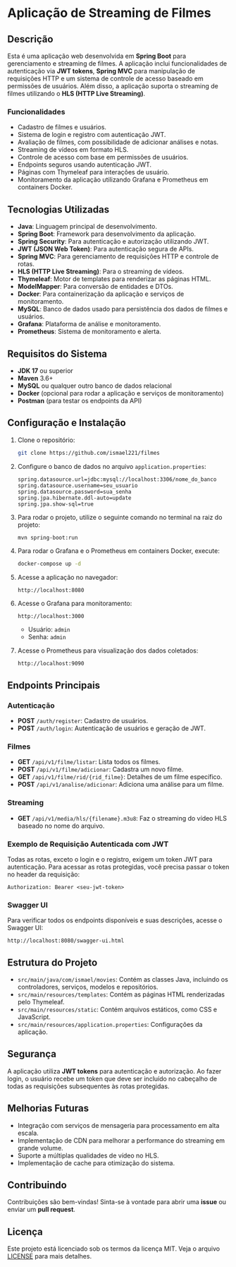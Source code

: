 # Aplicação de Streaming de Filmes

## Descrição

Esta é uma aplicação web desenvolvida em **Spring Boot** para gerenciamento e streaming de filmes. A aplicação inclui funcionalidades de autenticação via **JWT tokens**, **Spring MVC** para manipulação de requisições HTTP e um sistema de controle de acesso baseado em permissões de usuários. Além disso, a aplicação suporta o streaming de filmes utilizando o **HLS (HTTP Live Streaming)**.

### Funcionalidades

- Cadastro de filmes e usuários.
- Sistema de login e registro com autenticação JWT.
- Avaliação de filmes, com possibilidade de adicionar análises e notas.
- Streaming de vídeos em formato HLS.
- Controle de acesso com base em permissões de usuários.
- Endpoints seguros usando autenticação JWT.
- Páginas com Thymeleaf para interações de usuário.
- Monitoramento da aplicação utilizando Grafana e Prometheus em containers Docker.

## Tecnologias Utilizadas

- **Java**: Linguagem principal de desenvolvimento.
- **Spring Boot**: Framework para desenvolvimento da aplicação.
- **Spring Security**: Para autenticação e autorização utilizando JWT.
- **JWT (JSON Web Token)**: Para autenticação segura de APIs.
- **Spring MVC**: Para gerenciamento de requisições HTTP e controle de rotas.
- **HLS (HTTP Live Streaming)**: Para o streaming de vídeos.
- **Thymeleaf**: Motor de templates para renderizar as páginas HTML.
- **ModelMapper**: Para conversão de entidades e DTOs.
- **Docker**: Para containerização da aplicação e serviços de monitoramento.
- **MySQL**: Banco de dados usado para persistência dos dados de filmes e usuários.
- **Grafana**: Plataforma de análise e monitoramento.
- **Prometheus**: Sistema de monitoramento e alerta.

## Requisitos do Sistema

- **JDK 17** ou superior
- **Maven** 3.6+
- **MySQL** ou qualquer outro banco de dados relacional
- **Docker** (opcional para rodar a aplicação e serviços de monitoramento)
- **Postman** (para testar os endpoints da API)

## Configuração e Instalação

1. Clone o repositório:
   ```bash
   git clone https://github.com/ismael221/filmes


2. Configure o banco de dados no arquivo `application.properties`:
   ```properties
   spring.datasource.url=jdbc:mysql://localhost:3306/nome_do_banco
   spring.datasource.username=seu_usuario
   spring.datasource.password=sua_senha
   spring.jpa.hibernate.ddl-auto=update
   spring.jpa.show-sql=true
   ```

3. Para rodar o projeto, utilize o seguinte comando no terminal na raiz do projeto:
   ```bash
   mvn spring-boot:run
   ```

4. Para rodar o Grafana e o Prometheus em containers Docker, execute:
   ```bash
   docker-compose up -d
   ```

5. Acesse a aplicação no navegador:
   ```
   http://localhost:8080
   ```

6. Acesse o Grafana para monitoramento:
   ```
   http://localhost:3000
   ```
   - Usuário: `admin`
   - Senha: `admin`

7. Acesse o Prometheus para visualização dos dados coletados:
   ```
   http://localhost:9090
   ```

## Endpoints Principais

### Autenticação

- **POST** `/auth/register`: Cadastro de usuários.
- **POST** `/auth/login`: Autenticação de usuários e geração de JWT.

### Filmes

- **GET** `/api/v1/filme/listar`: Lista todos os filmes.
- **POST** `/api/v1/filme/adicionar`: Cadastra um novo filme.
- **GET** `/api/v1/filme/rid/{rid_filme}`: Detalhes de um filme específico.
- **POST** `/api/v1/analise/adicionar`: Adiciona uma análise para um filme.

### Streaming

- **GET** `/api/v1/media/hls/{filename}.m3u8`: Faz o streaming do vídeo HLS baseado no nome do arquivo.

### Exemplo de Requisição Autenticada com JWT

Todas as rotas, exceto o login e o registro, exigem um token JWT para autenticação. Para acessar as rotas protegidas, você precisa passar o token no header da requisição:

```http
Authorization: Bearer <seu-jwt-token>
```

### Swagger UI

Para verificar todos os endpoints disponíveis e suas descrições, acesse o Swagger UI:
```
http://localhost:8080/swagger-ui.html
```

## Estrutura do Projeto

- `src/main/java/com/ismael/movies`: Contém as classes Java, incluindo os controladores, serviços, modelos e repositórios.
- `src/main/resources/templates`: Contém as páginas HTML renderizadas pelo Thymeleaf.
- `src/main/resources/static`: Contém arquivos estáticos, como CSS e JavaScript.
- `src/main/resources/application.properties`: Configurações da aplicação.

## Segurança

A aplicação utiliza **JWT tokens** para autenticação e autorização. Ao fazer login, o usuário recebe um token que deve ser incluído no cabeçalho de todas as requisições subsequentes às rotas protegidas.

## Melhorias Futuras

- Integração com serviços de mensageria para processamento em alta escala.
- Implementação de CDN para melhorar a performance do streaming em grande volume.
- Suporte a múltiplas qualidades de vídeo no HLS.
- Implementação de cache para otimização do sistema.

## Contribuindo

Contribuições são bem-vindas! Sinta-se à vontade para abrir uma **issue** ou enviar um **pull request**.

## Licença

Este projeto está licenciado sob os termos da licença MIT. Veja o arquivo [LICENSE](./LICENSE) para mais detalhes.
